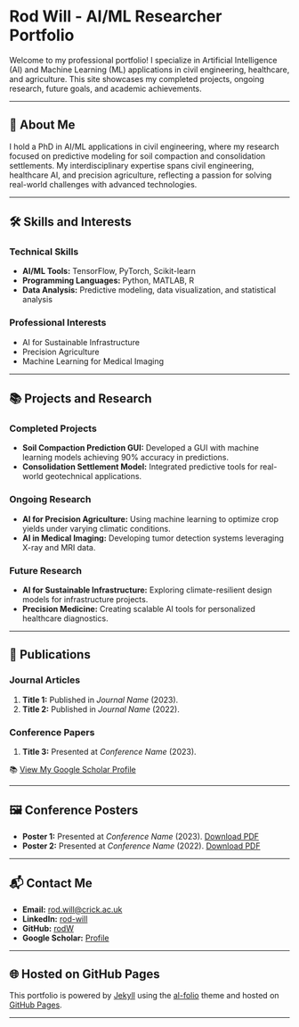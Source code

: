 # Rod Will - AI/ML Researcher Portfolio  

Welcome to my professional portfolio! I specialize in Artificial Intelligence (AI) and Machine Learning (ML) applications in civil engineering, healthcare, and agriculture. This site showcases my completed projects, ongoing research, future goals, and academic achievements.  

---

## 🌟 **About Me**  
I hold a PhD in AI/ML applications in civil engineering, where my research focused on predictive modeling for soil compaction and consolidation settlements. My interdisciplinary expertise spans civil engineering, healthcare AI, and precision agriculture, reflecting a passion for solving real-world challenges with advanced technologies.  

---

## 🛠️ **Skills and Interests**  
### **Technical Skills**  
- **AI/ML Tools:** TensorFlow, PyTorch, Scikit-learn  
- **Programming Languages:** Python, MATLAB, R  
- **Data Analysis:** Predictive modeling, data visualization, and statistical analysis  

### **Professional Interests**  
- AI for Sustainable Infrastructure  
- Precision Agriculture  
- Machine Learning for Medical Imaging  

---

## 📚 **Projects and Research**  

### **Completed Projects**  
- **Soil Compaction Prediction GUI:** Developed a GUI with machine learning models achieving 90% accuracy in predictions.  
- **Consolidation Settlement Model:** Integrated predictive tools for real-world geotechnical applications.  

### **Ongoing Research**  
- **AI for Precision Agriculture:** Using machine learning to optimize crop yields under varying climatic conditions.  
- **AI in Medical Imaging:** Developing tumor detection systems leveraging X-ray and MRI data.  

### **Future Research**  
- **AI for Sustainable Infrastructure:** Exploring climate-resilient design models for infrastructure projects.  
- **Precision Medicine:** Creating scalable AI tools for personalized healthcare diagnostics.  

---

## 📖 **Publications**  

### **Journal Articles**  
1. **Title 1:** Published in *Journal Name* (2023).  
2. **Title 2:** Published in *Journal Name* (2022).  

### **Conference Papers**  
1. **Title 3:** Presented at *Conference Name* (2023).  

📚 [View My Google Scholar Profile](https://scholar.google.com/citations?user=ZpqfoIQAAAAJ)  

---

## 🖼️ **Conference Posters**  
- **Poster 1:** Presented at *Conference Name* (2023). [Download PDF](#)  
- **Poster 2:** Presented at *Conference Name* (2022). [Download PDF](#)  

---

## 📬 **Contact Me**  
- **Email:** [rod.will@crick.ac.uk](mailto:rod.will@crick.ac.uk)  
- **LinkedIn:** [rod-will](https://www.linkedin.com/in/rod-will)  
- **GitHub:** [rodW](https://github.com/rodW)  
- **Google Scholar:** [Profile](https://scholar.google.com/citations?user=ZpqfoIQAAAAJ)  

---

## 🌐 **Hosted on GitHub Pages**  
This portfolio is powered by [Jekyll](https://jekyllrb.com/) using the [al-folio](https://github.com/alshedivat/al-folio) theme and hosted on [GitHub Pages](https://pages.github.com/).  

---
